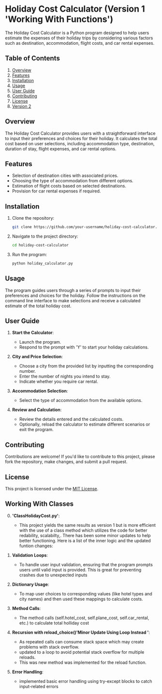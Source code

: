 # Holiday Cost Calculator (Version 1 'Working With Functions')

The Holiday Cost Calculator is a Python program designed to help users estimate the expenses of their holiday trips by considering various factors such as destination, accommodation, flight costs, and car rental expenses.

## Table of Contents

1. [Overview](#overview)
2. [Features](#features)
3. [Installation](#installation)
4. [Usage](#usage)
5. [User Guide](#user-guide)
6. [Contributing](#contributing)
7. [License](#license)
8. [Version 2](#working-with-classes)

## Overview

The Holiday Cost Calculator provides users with a straightforward interface to input their preferences and choices for their holiday. It calculates the total cost based on user selections, including accommodation type, destination, duration of stay, flight expenses, and car rental options.

## Features

- Selection of destination cities with associated prices.
- Choosing the type of accommodation from different options.
- Estimation of flight costs based on selected destinations.
- Provision for car rental expenses if required.

## Installation

1. Clone the repository:
    ```bash
    git clone https://github.com/your-username/holiday-cost-calculator.git
    ```

2. Navigate to the project directory:
    ```bash
    cd holiday-cost-calculator
    ```

3. Run the program:
    ```bash
    python holiday_calculator.py
    ```

## Usage

The program guides users through a series of prompts to input their preferences and choices for the holiday. Follow the instructions on the command line interface to make selections and receive a calculated estimate of the total holiday cost.

## User Guide

1. **Start the Calculator**:
    - Launch the program.
    - Respond to the prompt with 'Y' to start your holiday calculations.

2. **City and Price Selection**:
    - Choose a city from the provided list by inputting the corresponding number.
    - Enter the number of nights you intend to stay.
    - Indicate whether you require car rental.

3. **Accommodation Selection**:
    - Select the type of accommodation from the available options.

4. **Review and Calculation**:
    - Review the details entered and the calculated costs.
    - Optionally, reload the calculator to estimate different scenarios or exit the program.

## Contributing

Contributions are welcome! If you'd like to contribute to this project, please fork the repository, make changes, and submit a pull request.

## License

This project is licensed under the [MIT License](LICENSE).

## Working With Classes
0. **'ClassHolidayCost.py'**:
    - This project yields the same results as version 1 but is more efficient with the use of a class method which utilizes the code for better redability, scalabilty,. There has been some minor updates to help better           functioning.  Here is a list of the inner logic and the updated funtion changes:

2. **Validation Loops**:
    -  To handle user input validation, ensuring that the program prompts users until valid input is provided. This is great for preventing crashes due to unexpected inputs
      
3. **Dictionary Usage**:
    - To map user choices to corresponding values (like hotel types and city names) and then used these mappings to calculate costs.

4. **Method Calls**:
    - The method calls (self.hotel_cost, self.plane_cost, self.car_rental, etc.) to calculate total holliday cost

5. **Recursion with reload_choice()'Minor Update Using Loop Instead '**:
    - As repeated calls can consume stack space which may create problems with stack overflow.
    - updated to a loop to avoid potential stack overflow for multiple reloads.
    - This was new method was implemented for the reload function.  

6. **Error Handling**:
    - implemented basic error handling using try-except blocks to catch input-related errors
